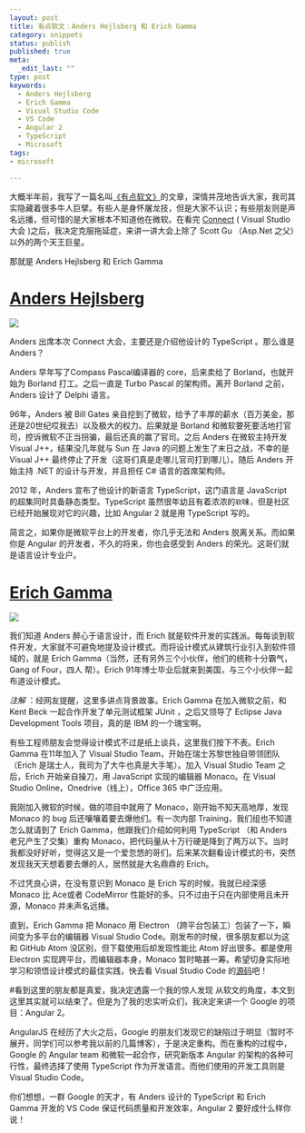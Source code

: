 ```yaml
--- 
layout: post
title: 有点软文：Anders Hejlsberg 和 Erich Gamma
category: snippets
status: publish
published: true
meta: 
  _edit_last: ""
type: post
keywords:
  - Anders Hejlsberg
  - Erich Gamma
  - Visual Studio Code
  - VS Code
  - Angular 2
  - TypeScript
  - Microsoft
tags: 
- microsoft

---
```

大概半年前，我写了一篇名叫[《有点软文》](/snippets/2015/04/14/minisoft/)的文章，深情并茂地告诉大家，我司其实隐藏着很多牛人巨擘。有些人是身怀屠龙技，但是大家不认识；有些朋友则是声名远播，但可惜的是大家根本不知道他在微软。在看完 [Connect](https://connect2015.visualstudio.com) ( Visual Studio 大会 )之后，我决定克服拖延症，来讲一讲大会上除了 Scott Gu （Asp.Net 之父）以外的两个天王巨星。

那就是 Anders Hejlsberg 和 Erich Gamma

# [Anders Hejlsberg](https://en.wikipedia.org/wiki/Anders_Hejlsberg)
![](https://upload.wikimedia.org/wikipedia/commons/thumb/e/ef/Anders_Hejlsberg.jpg/440px-Anders_Hejlsberg.jpg)

Anders 出席本次 Connect 大会，主要还是介绍他设计的 TypeScript 。那么谁是 Anders？

Anders 早年写了Compass Pascal编译器的 core，后来卖给了 Borland，也就开始为 Borland 打工。之后一直是 Turbo Pascal 的架构师。离开 Borland 之前，Anders 设计了 Delphi 语言。

96年，Anders 被 Bill Gates 亲自挖到了微软，给予了丰厚的薪水（百万美金，那还是20世纪哎我去）以及极大的权力。后果就是 Borland 和微软要死要活地打官司，控诉微软不正当拐骗，最后还真的赢了官司。之后 Anders 在微软主持开发 Visual J++，结果没几年就与 Sun 在 Java 的问题上发生了末日之战，不幸的是 Visual J++ 最终停止了开发（这哥们真是走哪儿官司打到哪儿）。随后 Anders 开始主持 .NET 的设计与开发，并且担任 C# 语言的首席架构师。

2012 年，Anders 宣布了他设计的新语言 TypeScript，这门语言是 JavaScript 的超集同时具备静态类型。TypeScript 虽然很年幼且有着浓浓的`软`味，但是社区已经开始展现对它的兴趣，比如 Angular 2 就是用 TypeScript 写的。

简言之，如果你是微软平台上的开发者，你几乎无法和 Anders 脱离关系。而如果你是 Angular 的开发者，不久的将来，你也会感受到 Anders 的荣光。这哥们就是语言设计专业户。

# [Erich Gamma](https://en.wikipedia.org/wiki/Erich_Gamma)
![](https://pbs.twimg.com/profile_images/66432812/eg2.gif)

我们知道 Anders 醉心于语言设计，而 Erich 就是软件开发的实践派。每每谈到软件开发，大家就不可避免地提及设计模式。而将设计模式从建筑行业引入到软件领域的，就是 Erich Gamma（当然，还有另外三个小伙伴，他们的统称十分霸气，Gang of Four，四人 帮）。Erich 91年博士毕业后就来到美国，与三个小伙伴一起布道设计模式。

*注解* ：经网友提醒，这里多讲点背景故事。Erich Gamma 在加入微软之前，和 Kent Beck 一起合作开发了单元测试框架 JUnit ，之后又领导了 Eclipse Java Development Tools 项目，真的是 IBM 的一个瑰宝啊。

有些工程师朋友会觉得设计模式不过是纸上谈兵，这里我们按下不表。Erich Gamma 在11年加入了 Visual Studio Team，开始在瑞士苏黎世独自带领团队（Erich 是瑞士人，我司为了大牛也真是大手笔）。加入 Visual Studio Team 之后，Erich 开始亲自操刀，用 JavaScript 实现的编辑器 Monaco。在 Visual Studio Online，Onedrive（线上），Office 365 中广泛应用。

我刚加入微软的时候，做的项目中就用了 Monaco，刚开始不知天高地厚，发现 Monaco 的 bug 后还嚷嚷着要去爆他们。有一次内部 Training，我们组也不知道怎么就请到了 Erich Gamma，他跟我们介绍如何利用 TypeScript （和 Anders 老兄产生了交集）重构 Monaco，把代码量从十万行硬是降到了两万以下。当时我都没好好听，觉得这又是一个爱忽悠的哥们。后来某次翻看设计模式的书，突然发现我天天想着要去爆的人，居然就是大名鼎鼎的 Erich。

不过凭良心讲，在没有意识到 Monaco 是 Erich 写的时候，我就已经深感 Monaco 比 Ace或者 CodeMirror 性能好的多。只不过由于只在内部使用且未开源，Monaco 并未声名远播。

直到，Erich Gamma 把 Monaco 用 Electron （跨平台包装工）包装了一下，瞬间变为多平台的编辑器 Visual Studio Code。刚发布的时候，很多朋友都以为这和 GitHub Atom 没区别，但下载使用后却发现性能比 Atom 好出很多。都是使用 Electron 实现跨平台，而编辑器本身，Monaco 暂时略甚一筹。希望切身实际地学习和领悟设计模式的最佳实践，快去看 Visual Studio Code 的[源码](https://github.com/Microsoft/vscode)吧！

#看到这里的朋友都是真爱，我决定透露一个我的惊人发现
从软文的角度，本文到这里其实就可以结束了。但是为了我的忠实听众们，我决定来讲一个 Google 的项目：Angular 2。 

AngularJS 在经历了大火之后，Google 的朋友们发现它的缺陷过于明显（暂时不展开，同学们可以参考我以前的几篇博客），于是决定重构。而在重构的过程中，Google 的 Angular team 和微软一起合作，研究新版本 Angular 的架构的各种可行性，最终选择了使用 TypeScript 作为开发语言。而他们使用的开发工具则是 Visual Studio Code。

你们想想，一群 Google 的天才，有 Anders 设计的 TypeScript 和 Erich Gamma 开发的 VS Code 保证代码质量和开发效率，Angular 2 要好成什么样你说！
